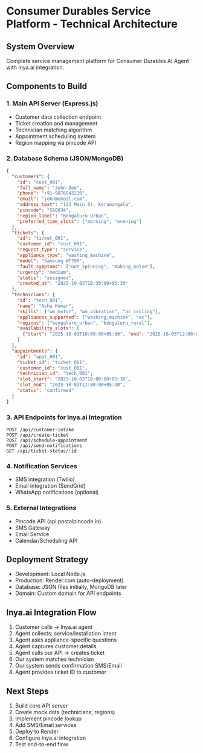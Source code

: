 # Consumer Durables Service Platform - Technical Architecture

## System Overview
Complete service management platform for Consumer Durables AI Agent with Inya.ai integration.

## Components to Build

### 1. Main API Server (Express.js)
- Customer data collection endpoint
- Ticket creation and management
- Technician matching algorithm
- Appointment scheduling system
- Region mapping via pincode API

### 2. Database Schema (JSON/MongoDB)
```json
{
  "customers": {
    "id": "cust_001",
    "full_name": "John Doe",
    "phone": "+91-9876543210",
    "email": "john@email.com",
    "address_text": "123 Main St, Koramangala",
    "pincode": "560034",
    "region_label": "Bengaluru Urban",
    "preferred_time_slots": ["morning", "evening"]
  },
  "tickets": {
    "id": "ticket_001",
    "customer_id": "cust_001",
    "request_type": "service",
    "appliance_type": "washing_machine",
    "model": "Samsung WF700",
    "fault_symptoms": ["not_spinning", "making_noise"],
    "urgency": "medium",
    "status": "assigned",
    "created_at": "2025-10-02T10:30:00+05:30"
  },
  "technicians": {
    "id": "tech_001",
    "name": "Asha Kumar",
    "skills": ["wm_motor", "wm_vibration", "ac_cooling"],
    "appliances_supported": ["washing_machine", "ac"],
    "regions": ["bengaluru_urban", "bengaluru_rural"],
    "availability_slots": [
      {"start": "2025-10-03T10:00:00+05:30", "end": "2025-10-03T12:00:00+05:30"}
    ]
  },
  "appointments": {
    "id": "appt_001",
    "ticket_id": "ticket_001",
    "customer_id": "cust_001",
    "technician_id": "tech_001",
    "slot_start": "2025-10-03T10:00:00+05:30",
    "slot_end": "2025-10-03T11:00:00+05:30",
    "status": "confirmed"
  }
}
```

### 3. API Endpoints for Inya.ai Integration
```
POST /api/customer-intake
POST /api/create-ticket
POST /api/schedule-appointment
POST /api/send-notifications
GET /api/ticket-status/:id
```

### 4. Notification Services
- SMS integration (Twilio)
- Email integration (SendGrid)
- WhatsApp notifications (optional)

### 5. External Integrations
- Pincode API (api.postalpincode.in)
- SMS Gateway
- Email Service
- Calendar/Scheduling API

## Deployment Strategy
- Development: Local Node.js
- Production: Render.com (auto-deployment)
- Database: JSON files initially, MongoDB later
- Domain: Custom domain for API endpoints

## Inya.ai Integration Flow
1. Customer calls → Inya.ai agent
2. Agent collects: service/installation intent
3. Agent asks appliance-specific questions
4. Agent captures customer details
5. Agent calls our API → creates ticket
6. Our system matches technician
7. Our system sends confirmation SMS/Email
8. Agent provides ticket ID to customer

## Next Steps
1. Build core API server
2. Create mock data (technicians, regions)
3. Implement pincode lookup
4. Add SMS/Email services
5. Deploy to Render
6. Configure Inya.ai integration
7. Test end-to-end flow